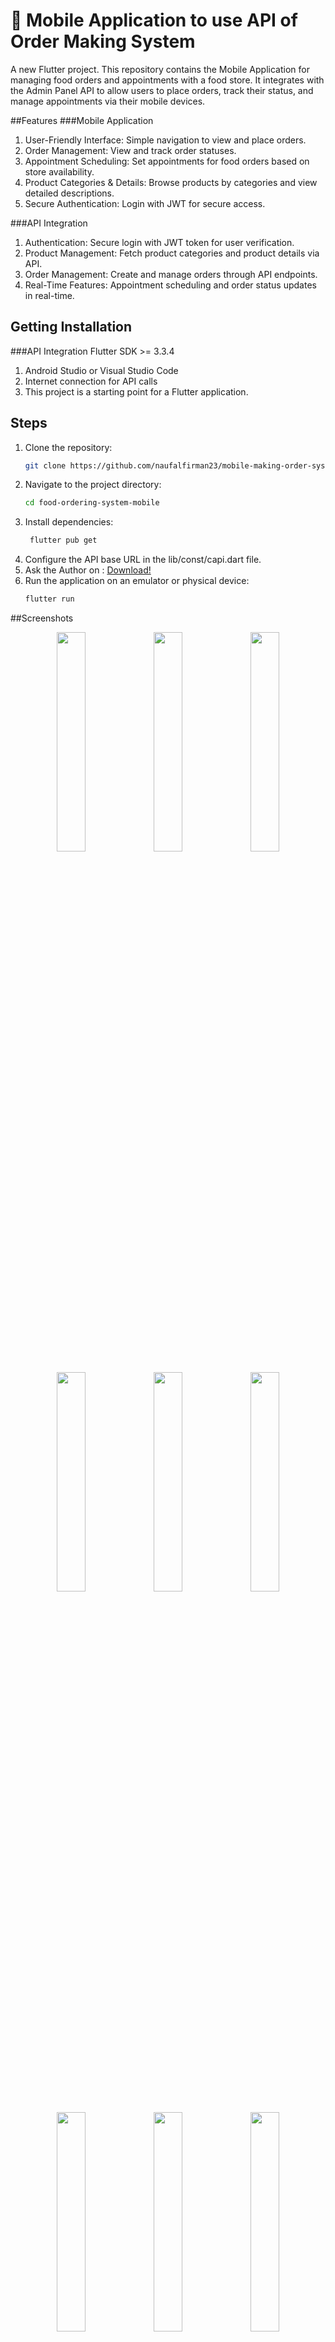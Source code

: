 # 🎯 Mobile Application to use API of Order Making System

A new Flutter project.
This repository contains the Mobile Application for managing food orders and appointments with a food store. It integrates with the Admin Panel API to allow users to place orders, track their status, and manage appointments via their mobile devices.

##Features
###Mobile Application
1. User-Friendly Interface: Simple navigation to view and place orders.
2. Order Management: View and track order statuses.
3. Appointment Scheduling: Set appointments for food orders based on store availability.
4. Product Categories & Details: Browse products by categories and view detailed descriptions.
5. Secure Authentication: Login with JWT for secure access.

###API Integration
1. Authentication: Secure login with JWT token for user verification.
2. Product Management: Fetch product categories and product details via API.
3. Order Management: Create and manage orders through API endpoints.
4. Real-Time Features: Appointment scheduling and order status updates in real-time.

## Getting Installation
###API Integration
Flutter SDK >= 3.3.4
1. Android Studio or Visual Studio Code
2. Internet connection for API calls
3. This project is a starting point for a Flutter application.

## Steps
1. Clone the repository:
   ```bash
   git clone https://github.com/naufalfirman23/mobile-making-order-system-client.git
2. Navigate to the project directory:
    ```bash
    cd food-ordering-system-mobile
4. Install dependencies:
   ```bash
    flutter pub get
5. Configure the API base URL in the lib/const/capi.dart file.
6. Ask the Author on : [Download!](https://api.whatsapp.com/send/?phone=6282265057386&text&type=phone_number&app_absent=0)   
8. Run the application on an emulator or physical device:
   ```bash
   flutter run
##Screenshots
<p align="center">
  <img src="assets/screenshoot/file1.png" width="30%" />
  <img src="assets/screenshoot/file10.png" width="30%" />
  <img src="assets/screenshoot/file11.png" width="30%" />
</p>

<p align="center">
  <img src="assets/screenshoot/file12.png" width="30%" />
  <img src="assets/screenshoot/file13.png" width="30%" />
  <img src="assets/screenshoot/file14.png" width="30%" />
</p>

<p align="center">
  <img src="assets/screenshoot/file15.png" width="30%" />
  <img src="assets/screenshoot/file16.png" width="30%" />
  <img src="assets/screenshoot/file17.png" width="30%" />
</p>

<p align="center">
  <img src="assets/screenshoot/file18.png" width="30%" />
  <img src="assets/screenshoot/file2.png" width="30%" />
  <img src="assets/screenshoot/file3.png" width="30%" />
</p>

<p align="center">
  <img src="assets/screenshoot/file4.png" width="30%" />
  <img src="assets/screenshoot/file5.png" width="30%" />
  <img src="assets/screenshoot/file6.png" width="30%" />
</p>

<p align="center">
  <img src="assets/screenshoot/file7.png" width="30%" />
  <img src="assets/screenshoot/file8.png" width="30%" />
  <img src="assets/screenshoot/file9.png" width="30%" />
</p>
## Authors

| Name             | Email                      |
|------------------|----------------------------|
| Naufal Developer | tompelart17@gmail.com      |

## License

This project is licensed under the [MIT License](LICENSE).

A few resources to get you started if this is your first Flutter project:

- [Lab: Write your first Flutter app](https://docs.flutter.dev/get-started/codelab)
- [Cookbook: Useful Flutter samples](https://docs.flutter.dev/cookbook)

For help getting started with Flutter development, view the
[online documentation](https://docs.flutter.dev/), which offers tutorials,
samples, guidance on mobile development, and a full API reference.
#   m o b i l e - m a k i n g - o r d e r - s y s t e m - c l i e n t 
 
 
